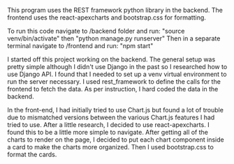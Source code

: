 This program uses the REST framework python library in the backend. The frontend uses the react-apexcharts and bootstrap.css for formatting.

To run this code navigate to /backend folder and run: "source venv/bin/activate" then "python manage.py runserver"
Then in a separate terminal navigate to /frontend and run: "npm start"


I started off this project working on the backend. The general setup was pretty simple although I didn't use Django in the past
so I researched how to use Django API. I found that I needed to set up a venv virtual environment to run the server necessary. I used
rest_framework to define the calls for the frontend to fetch the data. As per instruction, I hard coded the data in the backend.

In the front-end, I had initially tried to use Chart.js but found a lot of trouble due to mismatched versions between the various
Chart.js features I had tried to use. After a little research, I decided to use react-apexcharts. I found this to be a little more
simple to navigate. After getting all of the charts to render on the page, I decided to put each chart component inside a card to make
the charts more organized. Then I used bootstrap.css to format the cards.
